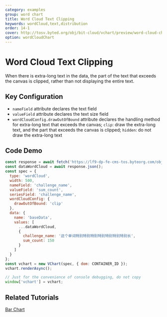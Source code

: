 ```yaml
---
category: examples
group: word chart
title: Word Cloud Text Clipping
keywords: wordCloud,text,distribution
order: 14-1
cover: http://tosv.byted.org/obj/bit-cloud/vchart/preview/word-cloud-chart/word-cloud-clip.png
option: wordCloudChart
---
```


# Word Cloud Text Clipping

When there is extra-long text in the data, the part of the text that exceeds the canvas is clipped, rather than not displaying the entire text.

## Key Configuration

- `nameField` attribute declares the text field
- `valueField` attribute declares the text size field
- `wordCloudConfig.drawOutOfBound` attribute declares the handling method for extra-long text that exceeds the canvas; `clip`: draw the extra-long text, and the part that exceeds the canvas is clipped; `hidden`: do not draw the extra-long text

## Code Demo

```javascript livedemo
const response = await fetch('https://lf9-dp-fe-cms-tos.byteorg.com/obj/bit-cloud/data-wordcloud.json');
const dataWordCloud = await response.json();
const spec = {
  type: 'wordCloud',
  width: 500,
  nameField: 'challenge_name',
  valueField: 'sum_count',
  seriesField: 'challenge_name',
  wordCloudConfig: {
    drawOutOfBound: 'clip'
  },
  data: {
    name: 'baseData',
    values: [
      ...dataWordCloud,
      {
        challenge_name: '这个单词特别特别特别特别特别特别特别长',
        sum_count: 150
      }
    ]
  }
};
const vchart = new VChart(spec, { dom: CONTAINER_ID });
vchart.renderAsync();

// Just for the convenience of console debugging, do not copy
window['vchart'] = vchart;
```

## Related Tutorials

[Bar Chart](link)
